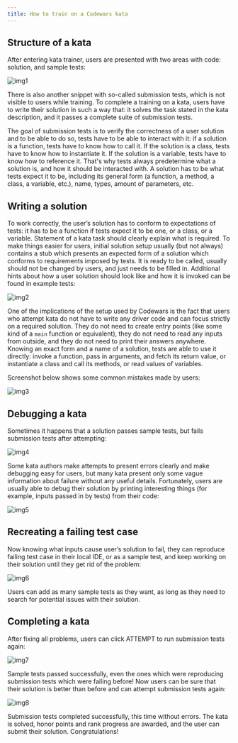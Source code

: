 ```yaml
---
title: How to train on a Codewars kata
---
```


## Structure of a kata

After entering kata trainer, users are presented with two areas with code: solution, and sample tests:

![img1](./img/training-example/img1.png)

There is also another snippet with so-called submission tests, which is not visible to users while training.
To complete a training on a kata, users have to write their solution in such a way that:
it solves the task stated in the kata description, and
it passes a complete suite of submission tests.

The goal of submission tests is to verify the correctness of a user solution and to be able to do so, tests have to be able to interact with it: if a solution is a function, tests have to know how to call it. If the solution is a class, tests have to know how to instantiate it. If the solution is a variable, tests have to know how to reference it. That's why tests always predetermine what a solution is, and how it should be interacted with. A solution has to be what tests expect it to be, including its general form (a function, a method, a class, a variable, etc.), name, types, amount of parameters, etc.

## Writing a solution

To work correctly, the user’s solution has to conform to expectations of tests: it has to be a function if tests expect it to be one, or a class, or a variable. Statement of a kata task should clearly explain what is required. To make things easier for users, initial solution setup usually (but not always) contains a stub which presents an expected form of a solution which conforms to requirements imposed by tests. It is ready to be called, usually should not be changed by users, and just needs to be filled in. Additional hints about how a user solution should look like and how it is invoked can be found in example tests:

![img2](./img/training-example/img2.png)

One of the implications of the setup used by Codewars is the fact that users who attempt kata do not have to write any driver code and can focus strictly on a required solution. They do not need to create entry points (like some kind of a `main` function or equivalent), they do not need to read any inputs from outside, and they do not need to print their answers anywhere. Knowing an exact form and a name of a solution, tests are able to use it directly: invoke a function, pass in arguments, and fetch its return value, or instantiate a class and call its methods, or read values of variables.

Screenshot below shows some common mistakes made by users:

![img3](./img/training-example/img3.png)

## Debugging a kata

Sometimes it happens that a solution passes sample tests, but fails submission tests after attempting:

![img4](./img/training-example/img4.png)

Some kata authors make attempts to present errors clearly and make debugging easy for users, but many kata present only some vague information about failure without any useful details. Fortunately, users are usually able to debug their solution by printing interesting things (for example, inputs passed in by tests) from their code:

![img5](./img/training-example/img5.png)

## Recreating a failing test case

Now knowing what inputs cause user’s solution to fail, they can reproduce failing test case in their local IDE, or as a sample test, and keep working on their solution until they get rid of the problem:

![img6](./img/training-example/img6.png)

Users can add as many sample tests as they want, as long as they need to search for potential issues with their solution. 

## Completing a kata

After fixing all problems, users can click ATTEMPT to run submission tests again:

![img7](./img/training-example/img7.png)

Sample tests passed successfully, even the ones which were reproducing submission tests which were failing before! Now users can be sure that their solution is better than before and can attempt submission tests again:

![img8](./img/training-example/img8.png)

Submission tests completed successfully, this time without errors. The kata is solved, honor points and rank progress are awarded, and the user can submit their solution. Congratulations!
